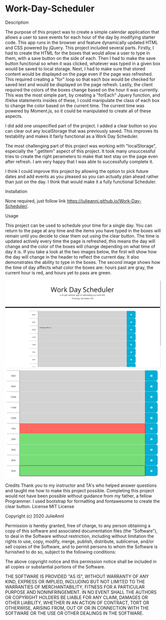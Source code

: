 # Work-Day-Scheduler
Description

The purpose of this project was to create a simple calendar application that allows a user to save events for each hour of the day by modifying starter code. This app runs in the browser and feature dynamically updated HTML and CSS powered by jQuery. This project included several parts. Firstly, I had to create the HTML for the boxes that would allow a user to type in them, with a save button on the side of each. Then I had to make the save button functional so when it was clicked, whatever was typed in a given box would be saved to local storage. Next, I had to make sure that stored content would be displayed on the page even if the page was refreshed. This required creating a "for" loop so that each box would be checked for saved text and would be displayed on the page refresh. Lastly, the client required the colors of the boxes change based on the hour it was currently. This was the most simple part, by creating a "forEach" Jquery function, and if/else statements insides of these, I could manipulate the class of each box to change the color based on the current time. The current time was powered by Moment.js, so it could be manipulated to create all of these aspects.

I did add one unspecified part of the project. I added a clear button so you can clear out any localStorage that was previously saved. This improves its testability and makes it fairly functional as a Work Day Scheduler. 

The most challenging part of this project was working with "localStorage", especially the ".getItem" aspect of this project. It took many unsuccessful tries to create the right perameters to make that text stay on the page even after refresh. I am very happy that I was able to successfully complete it. 

I think I could improve this project by allowing the option to pick future dates and add events as you pleased so you can actually plan ahead rather than just on the day. I think that would make it a fully functional Scheduler. 


Installation

None required, just follow link https://julieanni.github.io/Work-Day-Scheduler/.

Usage

This project can be used to schedule your time for a single day. You can return to the page at any time and the items you have typed in the boxes will remain until you decide to clear them out using the clear button. The time is updated actively every time the page is refreshed, this means the day will change and the color of the boxes will change depending on what time of day it is. If you take a look at the two images below, the first will show how the day will change in the header to reflect the current day. It also demonstrates the ability to type in the boxes. The second image shows how the time of day affects what color the boxes are: hours past are gray, the current hour is red, and hours yet to pass are green.


![wds1](images/wds1.png)
![wds2](images/wds2.png)

Credits
Thank you to my instructor and TA's who helped answer questions and taught me how to make this project possible. Completing this project would not have been possible without guidance from my father, a fellow Programmer. I used bootstrap for formatting and fontawesome to create the clear button. 
License
MIT License 

Copyright (c) 2020 JulieAnnI

Permission is hereby granted, free of charge, to any person obtaining a copy
of this software and associated documentation files (the "Software"), to deal
in the Software without restriction, including without limitation the rights
to use, copy, modify, merge, publish, distribute, sublicense, and/or sell
copies of the Software, and to permit persons to whom the Software is
furnished to do so, subject to the following conditions:

The above copyright notice and this permission notice shall be included in all
copies or substantial portions of the Software.

THE SOFTWARE IS PROVIDED "AS IS", WITHOUT WARRANTY OF ANY KIND, EXPRESS OR
IMPLIED, INCLUDING BUT NOT LIMITED TO THE WARRANTIES OF MERCHANTABILITY,
FITNESS FOR A PARTICULAR PURPOSE AND NONINFRINGEMENT. IN NO EVENT SHALL THE
AUTHORS OR COPYRIGHT HOLDERS BE LIABLE FOR ANY CLAIM, DAMAGES OR OTHER
LIABILITY, WHETHER IN AN ACTION OF CONTRACT, TORT OR OTHERWISE, ARISING FROM,
OUT OF OR IN CONNECTION WITH THE SOFTWARE OR THE USE OR OTHER DEALINGS IN THE
SOFTWARE.